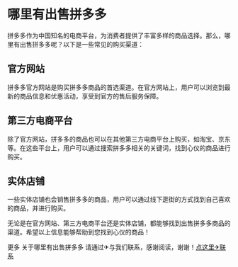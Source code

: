 # 哪里有出售拼多多

拼多多作为中国知名的电商平台，为消费者提供了丰富多样的商品选择。那么，哪里有出售拼多多呢？以下是一些常见的购买渠道：

## 官方网站

拼多多官方网站是购买拼多多商品的首选渠道。在官方网站上，用户可以浏览到最新的商品信息和优惠活动，享受到官方的售后服务保障。

## 第三方电商平台

除了官方网站，拼多多的商品也可以在其他第三方电商平台上购买，如淘宝、京东等。在这些平台上，用户可以通过搜索拼多多相关的关键词，找到心仪的商品进行购买。

## 实体店铺

一些实体店铺也会销售拼多多的商品，用户可以通过线下逛街的方式找到自己喜欢的商品，并进行购买。

无论是在官方网站、第三方电商平台还是实体店铺，都能够找到出售拼多多商品的渠道。希望以上信息能够帮助到您找到心仪的商品！

更多 关于哪里有出售拼多多 请通过✈与我们联系，感谢阅读，谢谢！[点这里✈联系](https://111.k02.cc)